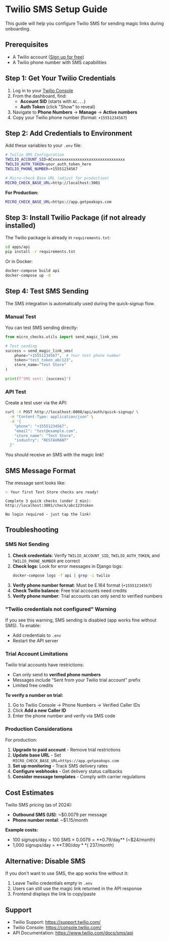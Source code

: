 # Twilio SMS Setup Guide

This guide will help you configure Twilio SMS for sending magic links during onboarding.

## Prerequisites

- A Twilio account ([Sign up for free](https://www.twilio.com/try-twilio))
- A Twilio phone number with SMS capabilities

## Step 1: Get Your Twilio Credentials

1. Log in to your [Twilio Console](https://console.twilio.com/)
2. From the dashboard, find:
   - **Account SID** (starts with `AC...`)
   - **Auth Token** (click "Show" to reveal)
3. Navigate to **Phone Numbers** → **Manage** → **Active numbers**
4. Copy your Twilio phone number (format: `+15551234567`)

## Step 2: Add Credentials to Environment

Add these variables to your `.env` file:

```bash
# Twilio SMS Configuration
TWILIO_ACCOUNT_SID=ACxxxxxxxxxxxxxxxxxxxxxxxxxxxxxxxx
TWILIO_AUTH_TOKEN=your_auth_token_here
TWILIO_PHONE_NUMBER=+15551234567

# Micro-check Base URL (adjust for production)
MICRO_CHECK_BASE_URL=http://localhost:3001
```

**For Production:**
```bash
MICRO_CHECK_BASE_URL=https://app.getpeakops.com
```

## Step 3: Install Twilio Package (if not already installed)

The Twilio package is already in `requirements.txt`:

```bash
cd apps/api
pip install -r requirements.txt
```

Or in Docker:
```bash
docker-compose build api
docker-compose up -d
```

## Step 4: Test SMS Sending

The SMS integration is automatically used during the quick-signup flow.

### Manual Test

You can test SMS sending directly:

```python
from micro_checks.utils import send_magic_link_sms

# Test sending
success = send_magic_link_sms(
    phone="+15551234567",  # Your test phone number
    token="test_token_abc123",
    store_name="Test Store"
)

print(f"SMS sent: {success}")
```

### API Test

Create a test user via the API:

```bash
curl -X POST http://localhost:8000/api/auth/quick-signup/ \
  -H "Content-Type: application/json" \
  -d '{
    "phone": "+15551234567",
    "email": "test@example.com",
    "store_name": "Test Store",
    "industry": "RESTAURANT"
  }'
```

You should receive an SMS with the magic link!

## SMS Message Format

The message sent looks like:

```
✨ Your first Test Store checks are ready!

Complete 3 quick checks (under 2 min):
http://localhost:3001/check/abc123token

No login required - just tap the link!
```

## Troubleshooting

### SMS Not Sending

1. **Check credentials**: Verify `TWILIO_ACCOUNT_SID`, `TWILIO_AUTH_TOKEN`, and `TWILIO_PHONE_NUMBER` are correct
2. **Check logs**: Look for error messages in Django logs:
   ```bash
   docker-compose logs -f api | grep -i twilio
   ```
3. **Verify phone number format**: Must be E.164 format (`+15551234567`)
4. **Check Twilio balance**: Free trial accounts need credits
5. **Verify phone number**: Trial accounts can only send to verified numbers

### "Twilio credentials not configured" Warning

If you see this warning, SMS sending is disabled (app works fine without SMS). To enable:
- Add credentials to `.env`
- Restart the API server

### Trial Account Limitations

Twilio trial accounts have restrictions:
- Can only send to **verified phone numbers**
- Messages include "Sent from your Twilio trial account" prefix
- Limited free credits

**To verify a number on trial:**
1. Go to Twilio Console → Phone Numbers → Verified Caller IDs
2. Click **Add a new Caller ID**
3. Enter the phone number and verify via SMS code

### Production Considerations

For production:
1. **Upgrade to paid account** - Remove trial restrictions
2. **Update base URL** - Set `MICRO_CHECK_BASE_URL=https://app.getpeakops.com`
3. **Set up monitoring** - Track SMS delivery rates
4. **Configure webhooks** - Get delivery status callbacks
5. **Consider message templates** - Comply with carrier regulations

## Cost Estimates

Twilio SMS pricing (as of 2024):
- **Outbound SMS (US)**: ~$0.0079 per message
- **Phone number rental**: ~$1.15/month

**Example costs:**
- 100 signups/day = 100 SMS × $0.0079 = **$0.79/day** (~$24/month)
- 1,000 signups/day = **$7.90/day** (~$237/month)

## Alternative: Disable SMS

If you don't want to use SMS, the app works fine without it:
1. Leave Twilio credentials empty in `.env`
2. Users can still use the magic link returned in the API response
3. Frontend displays the link to copy/paste

## Support

- Twilio Support: https://support.twilio.com/
- Twilio Console: https://console.twilio.com/
- API Documentation: https://www.twilio.com/docs/sms/api
